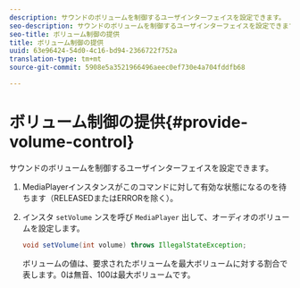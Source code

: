 ```yaml
---
description: サウンドのボリュームを制御するユーザインターフェイスを設定できます。
seo-description: サウンドのボリュームを制御するユーザインターフェイスを設定できます。
seo-title: ボリューム制御の提供
title: ボリューム制御の提供
uuid: 63e96424-54d0-4c16-bd94-2366722f752a
translation-type: tm+mt
source-git-commit: 5908e5a3521966496aeec0ef730e4a704fddfb68

---
```



# ボリューム制御の提供{#provide-volume-control}

サウンドのボリュームを制御するユーザインターフェイスを設定できます。

1. MediaPlayerインスタンスがこのコマンドに対して有効な状態になるのを待ちます（RELEASEDまたはERRORを除く）。
1. インスタ `setVolume` ンスを呼び `MediaPlayer` 出して、オーディオのボリュームを設定します。

   ```java
   void setVolume(int volume) throws IllegalStateException;
   ```

   ボリュームの値は、要求されたボリュームを最大ボリュームに対する割合で表します。0は無音、100は最大ボリュームです。

